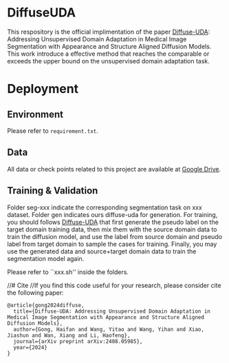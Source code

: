# DiffuseUDA
This respository is the official implimentation of the paper [Diffuse-UDA](https://arxiv.org/pdf/2408.05985): Addressing Unsupervised Domain Adaptation in Medical Image Segmentation with Appearance and Structure Aligned Diffusion Models. This work introduce a effective method that reaches the comparable or exceeds the upper bound on the unsupervised domain adaptation task.

# Deployment
## Environment
Please refer to ``requirement.txt``.

## Data
All data or check points related to this project are available at [Google Drive](https://drive.google.com/drive/folders/1rdyNVFMCaFfRnXj3yAZVLo4koKpEgKMc?usp=drive_link).

## Training & Validation
Folder seg-xxx indicate the corresponding segmentation task on xxx dataset. Folder gen indicates ours diffuse-uda for generation. For training, you should follows [Diffuse-UDA](https://arxiv.org/pdf/2408.05985) that first generate the pseudo label on the target domain training data, then mix them with the source domain data to train the diffusion model, and use the label from source domain and pseudo label from target domain to sample the cases for training. Finally, you may use the generated data and source+target domain data to train the segmentation model again.

Please refer to ``xxx.sh'' inside the folders. 

//# Cite
//If you find this code useful for your research, please consider cite the following paper:
```
@article{gong2024diffuse,
  title={Diffuse-UDA: Addressing Unsupervised Domain Adaptation in Medical Image Segmentation with Appearance and Structure Aligned Diffusion Models},
  author={Gong, Haifan and Wang, Yitao and Wang, Yihan and Xiao, Jiashun and Wan, Xiang and Li, Haofeng},
  journal={arXiv preprint arXiv:2408.05985},
  year={2024}
}
```
